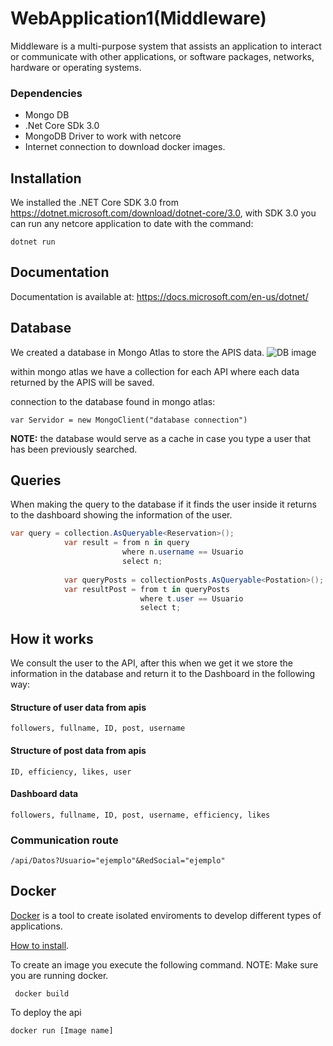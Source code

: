 # WebApplication1(Middleware)
Middleware is a multi-purpose system that assists an application to interact or communicate with other applications, or software packages, networks, hardware or operating systems.

### Dependencies
* Mongo DB
* .Net Core SDk 3.0
* MongoDB Driver to work with netcore
* Internet connection to download docker images.

## Installation
We installed the .NET Core SDK 3.0 from https://dotnet.microsoft.com/download/dotnet-core/3.0,
with SDK 3.0 you can run any netcore application to date with the command:

`dotnet run`

## Documentation
Documentation is available at: https://docs.microsoft.com/en-us/dotnet/

## Database
We created a database in Mongo Atlas to store the APIS data.
![DB image](https://github.com/IngenieriaDeSistemasUTB/ArcSoft2p2019/blob/master/middleware/colecciones.png)

within mongo atlas we have a collection for each API where each data returned by the APIS will be saved.

connection to the database found in mongo atlas:

`var Servidor = new MongoClient("database connection")`

**NOTE:** the database would serve as a cache in case you type a user that has been previously searched.

## Queries
When making the query to the database if it finds the user inside it returns to the dashboard showing the information of the user.

```C#
var query = collection.AsQueryable<Reservation>();
            var result = from n in query
                         where n.username == Usuario
                         select n;
                         
            var queryPosts = collectionPosts.AsQueryable<Postation>();
            var resultPost = from t in queryPosts
                             where t.user == Usuario
                             select t;
```
## How it works
We consult the user to the API, after this when we get it we store the information in the database and return it to the Dashboard in the following way:

#### Structure of user data from apis
```
followers, fullname, ID, post, username
```

#### Structure of post data from apis
```
ID, efficiency, likes, user
```

#### Dashboard data
```
followers, fullname, ID, post, username, efficiency, likes
```
### Communication route
```
/api/Datos?Usuario="ejemplo"&RedSocial="ejemplo"
```
## Docker
[Docker](https://www.docker.com/why-docker) is a tool to create isolated enviroments to develop different types of applications.

[How to install](https://docs.docker.com/v17.09/engine/installation/).

To create an image you execute the following command.
NOTE: Make sure you are running docker.
```
 docker build
```

To deploy the api
```
docker run [Image name]
```
